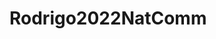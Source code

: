 # Rodrigo2022NatComm

<meta charset="utf-8">
<meta name="viewport" content="width=device-width, initial-scale=1">
<title> Code and matrices for Rodrigo et al., 2022 Nat Comm Title</title>
